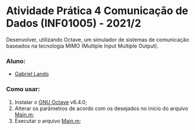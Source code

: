 # Atividade Prática 4 Comunicação de Dados (INF01005) - 2021/2

Desenvolver, utilizando Octave, um simulador de sistemas de comunicação baseados na tecnologia MIMO (Multiple Input Multiple Output).

### Aluno:
- [Gabriel Lando](https://github.com/gabriel-lando)

### Como usar:
1. Instalar o [GNU Octave](https://www.gnu.org/software/octave/index) v6.4.0;
2. Alterar os parâmetros de acordo com os desejados no início do arquivo [Main.m](Src/Main.m);
3. Executar o arquivo [Main.m](Src/Main.m);
